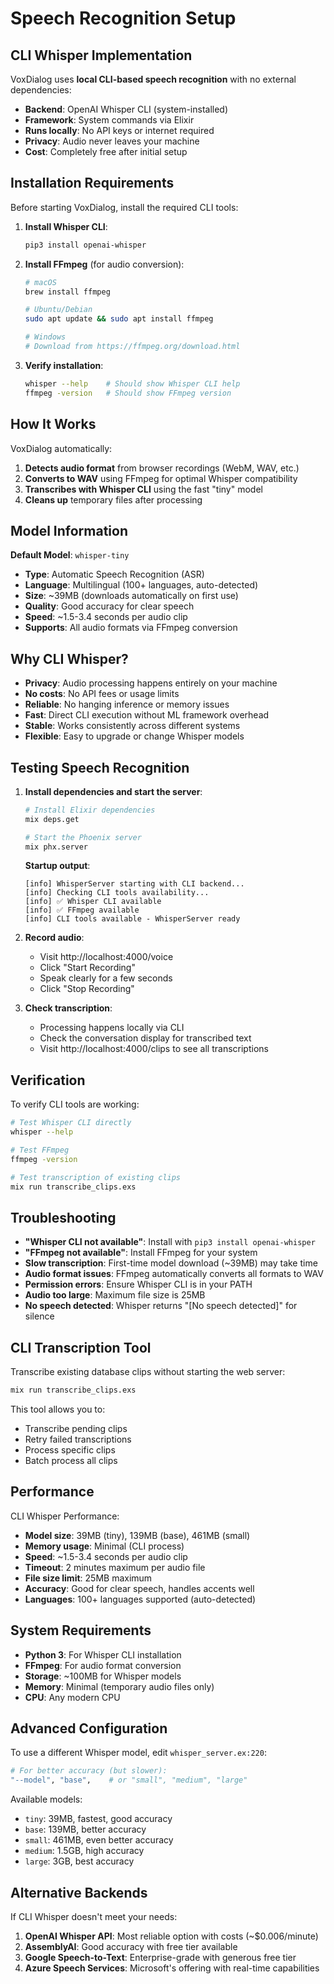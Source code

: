 # Speech Recognition Setup

## CLI Whisper Implementation

VoxDialog uses **local CLI-based speech recognition** with no external dependencies:

- **Backend**: OpenAI Whisper CLI (system-installed)
- **Framework**: System commands via Elixir
- **Runs locally**: No API keys or internet required
- **Privacy**: Audio never leaves your machine
- **Cost**: Completely free after initial setup

## Installation Requirements

Before starting VoxDialog, install the required CLI tools:

1. **Install Whisper CLI**:
   ```bash
   pip3 install openai-whisper
   ```

2. **Install FFmpeg** (for audio conversion):
   ```bash
   # macOS
   brew install ffmpeg
   
   # Ubuntu/Debian
   sudo apt update && sudo apt install ffmpeg
   
   # Windows
   # Download from https://ffmpeg.org/download.html
   ```

3. **Verify installation**:
   ```bash
   whisper --help    # Should show Whisper CLI help
   ffmpeg -version   # Should show FFmpeg version
   ```

## How It Works

VoxDialog automatically:
1. **Detects audio format** from browser recordings (WebM, WAV, etc.)
2. **Converts to WAV** using FFmpeg for optimal Whisper compatibility
3. **Transcribes with Whisper CLI** using the fast "tiny" model
4. **Cleans up** temporary files after processing

## Model Information

**Default Model**: `whisper-tiny`
- **Type**: Automatic Speech Recognition (ASR)
- **Language**: Multilingual (100+ languages, auto-detected)
- **Size**: ~39MB (downloads automatically on first use)
- **Quality**: Good accuracy for clear speech
- **Speed**: ~1.5-3.4 seconds per audio clip
- **Supports**: All audio formats via FFmpeg conversion

## Why CLI Whisper?

- **Privacy**: Audio processing happens entirely on your machine
- **No costs**: No API fees or usage limits
- **Reliable**: No hanging inference or memory issues
- **Fast**: Direct CLI execution without ML framework overhead
- **Stable**: Works consistently across different systems
- **Flexible**: Easy to upgrade or change Whisper models

## Testing Speech Recognition

1. **Install dependencies and start the server**:
   ```bash
   # Install Elixir dependencies
   mix deps.get
   
   # Start the Phoenix server
   mix phx.server
   ```
   
   **Startup output**:
   ```
   [info] WhisperServer starting with CLI backend...
   [info] Checking CLI tools availability...
   [info] ✅ Whisper CLI available
   [info] ✅ FFmpeg available
   [info] CLI tools available - WhisperServer ready
   ```

2. **Record audio**:
   - Visit http://localhost:4000/voice
   - Click "Start Recording"
   - Speak clearly for a few seconds
   - Click "Stop Recording"

3. **Check transcription**:
   - Processing happens locally via CLI
   - Check the conversation display for transcribed text
   - Visit http://localhost:4000/clips to see all transcriptions

## Verification

To verify CLI tools are working:
```bash
# Test Whisper CLI directly
whisper --help

# Test FFmpeg
ffmpeg -version

# Test transcription of existing clips
mix run transcribe_clips.exs
```

## Troubleshooting

- **"Whisper CLI not available"**: Install with `pip3 install openai-whisper`
- **"FFmpeg not available"**: Install FFmpeg for your system
- **Slow transcription**: First-time model download (~39MB) may take time
- **Audio format issues**: FFmpeg automatically converts all formats to WAV
- **Permission errors**: Ensure Whisper CLI is in your PATH
- **Audio too large**: Maximum file size is 25MB
- **No speech detected**: Whisper returns "[No speech detected]" for silence

## CLI Transcription Tool

Transcribe existing database clips without starting the web server:
```bash
mix run transcribe_clips.exs
```

This tool allows you to:
- Transcribe pending clips
- Retry failed transcriptions
- Process specific clips
- Batch process all clips

## Performance

CLI Whisper Performance:
- **Model size**: 39MB (tiny), 139MB (base), 461MB (small)
- **Memory usage**: Minimal (CLI process)
- **Speed**: ~1.5-3.4 seconds per audio clip
- **Timeout**: 2 minutes maximum per audio file
- **File size limit**: 25MB maximum
- **Accuracy**: Good for clear speech, handles accents well
- **Languages**: 100+ languages supported (auto-detected)

## System Requirements

- **Python 3**: For Whisper CLI installation
- **FFmpeg**: For audio format conversion
- **Storage**: ~100MB for Whisper models
- **Memory**: Minimal (temporary audio files only)
- **CPU**: Any modern CPU

## Advanced Configuration

To use a different Whisper model, edit `whisper_server.ex:220`:
```elixir
# For better accuracy (but slower):
"--model", "base",    # or "small", "medium", "large"
```

Available models:
- `tiny`: 39MB, fastest, good accuracy
- `base`: 139MB, better accuracy
- `small`: 461MB, even better accuracy
- `medium`: 1.5GB, high accuracy
- `large`: 3GB, best accuracy

## Alternative Backends

If CLI Whisper doesn't meet your needs:

1. **OpenAI Whisper API**: Most reliable option with costs (~$0.006/minute)
2. **AssemblyAI**: Good accuracy with free tier available
3. **Google Speech-to-Text**: Enterprise-grade with generous free tier
4. **Azure Speech Services**: Microsoft's offering with real-time capabilities